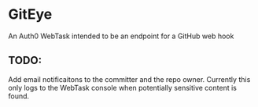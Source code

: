 # GitEye
An Auth0 WebTask intended to be an endpoint for a GitHub web hook

## TODO:
Add email notificaitons to the committer and the repo owner.  Currently this only logs to the WebTask console when potentially sensitive content is found.